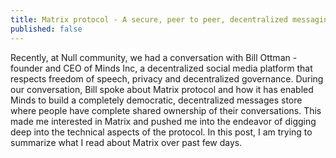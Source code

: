 ```yaml
---
title: Matrix protocol - A secure, peer to peer, decentralized messaging system for Web3
published: false
---
```

Recently, at Null community, we had a conversation with Bill Ottman - founder and CEO of Minds Inc, a decentralized social media platform that respects freedom of speech, privacy and decentralized governance. During our conversation, Bill spoke about Matrix protocol and how it has enabled Minds to build a completely democratic, decentralized messages store where people have complete shared ownership of their conversations. This made me interested in Matrix and pushed me into the endeavor of digging deep into the technical aspects of the protocol. In this post, I am trying to summarize what I read about Matrix over past few days.


